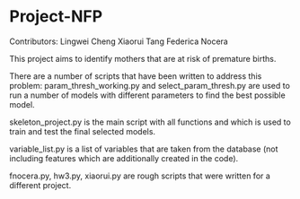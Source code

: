 # Project-NFP
Contributors:
Lingwei Cheng 
Xiaorui Tang
Federica Nocera

This project aims to identify mothers that are at risk of premature births. 

There are a number of scripts that have been written to address this problem: param_thresh_working.py and select_param_thresh.py are used to run a number of models with different parameters to find the best possible model. 

skeleton_project.py is the main script with all functions and which is used to train and test the final selected models. 

variable_list.py is a list of variables that are taken from the database (not including features which are additionally created in the code). 

fnocera.py, hw3.py, xiaorui.py are rough scripts that were written for a different project. 
